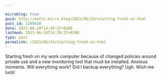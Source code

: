 ```yaml
---

microblog: true
guid: http://matti.micro.blog/2021/06/24/starting-fresh-on.html
post_id: 1349430
date: 2021-06-24T14:39:37+0200
lastmod: 2021-06-24T14:39:37+0200
type: post
permalink: /2021/06/24/starting-fresh-on.html
---
```

Starting fresh on my work computer because of changed policies around private use and a new monitoring tool that must be installed. Anxious moments. Will everything work? Did I backup everything? Ugh. Wish me luck!
